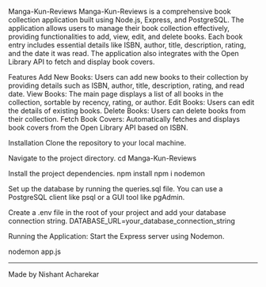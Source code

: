 Manga-Kun-Reviews
Manga-Kun-Reviews is a comprehensive book collection application built using Node.js, Express, and PostgreSQL. The application allows users to manage their book collection effectively, providing functionalities to add, view, edit, and delete books. Each book entry includes essential details like ISBN, author, title, description, rating, and the date it was read. The application also integrates with the Open Library API to fetch and display book covers.

Features
Add New Books: Users can add new books to their collection by providing details such as ISBN, author, title, description, rating, and read date.
View Books: The main page displays a list of all books in the collection, sortable by recency, rating, or author.
Edit Books: Users can edit the details of existing books.
Delete Books: Users can delete books from their collection.
Fetch Book Covers: Automatically fetches and displays book covers from the Open Library API based on ISBN.


Installation
Clone the repository to your local machine.

Navigate to the project directory. 
    cd Manga-Kun-Reviews

Install the project dependencies.
    npm install
    npm i nodemon

Set up the database by running the queries.sql file. You can use a PostgreSQL client like psql or a GUI tool like pgAdmin.

Create a .env file in the root of your project and add your database connection string.
    DATABASE_URL=your_database_connection_string

Running the Application: Start the Express server using Nodemon.

nodemon app.js

--------------

Made by Nishant Acharekar


